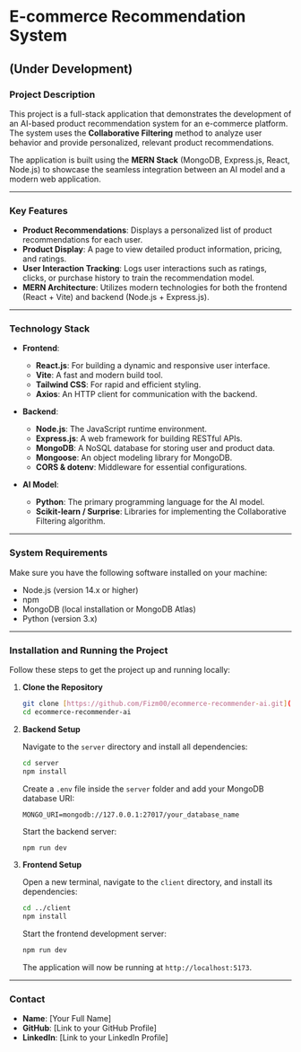 # E-commerce Recommendation System

## (Under Development)

### Project Description

This project is a full-stack application that demonstrates the development of an AI-based product recommendation system for an e-commerce platform. The system uses the **Collaborative Filtering** method to analyze user behavior and provide personalized, relevant product recommendations.

The application is built using the **MERN Stack** (MongoDB, Express.js, React, Node.js) to showcase the seamless integration between an AI model and a modern web application.

---

### Key Features

- **Product Recommendations**: Displays a personalized list of product recommendations for each user.
- **Product Display**: A page to view detailed product information, pricing, and ratings.
- **User Interaction Tracking**: Logs user interactions such as ratings, clicks, or purchase history to train the recommendation model.
- **MERN Architecture**: Utilizes modern technologies for both the frontend (React + Vite) and backend (Node.js + Express.js).

---

### Technology Stack

- **Frontend**:

  - **React.js**: For building a dynamic and responsive user interface.
  - **Vite**: A fast and modern build tool.
  - **Tailwind CSS**: For rapid and efficient styling.
  - **Axios**: An HTTP client for communication with the backend.

- **Backend**:

  - **Node.js**: The JavaScript runtime environment.
  - **Express.js**: A web framework for building RESTful APIs.
  - **MongoDB**: A NoSQL database for storing user and product data.
  - **Mongoose**: An object modeling library for MongoDB.
  - **CORS & dotenv**: Middleware for essential configurations.

- **AI Model**:
  - **Python**: The primary programming language for the AI model.
  - **Scikit-learn / Surprise**: Libraries for implementing the Collaborative Filtering algorithm.

---

### System Requirements

Make sure you have the following software installed on your machine:

- Node.js (version 14.x or higher)
- npm
- MongoDB (local installation or MongoDB Atlas)
- Python (version 3.x)

---

### Installation and Running the Project

Follow these steps to get the project up and running locally:

1.  **Clone the Repository**

    ```bash
    git clone [https://github.com/Fizm00/ecommerce-recommender-ai.git](https://github.com/Fizm00/ecommerce-recommender-ai.git)
    cd ecommerce-recommender-ai
    ```

2.  **Backend Setup**

    Navigate to the `server` directory and install all dependencies:

    ```bash
    cd server
    npm install
    ```

    Create a `.env` file inside the `server` folder and add your MongoDB database URI:

    ```
    MONGO_URI=mongodb://127.0.0.1:27017/your_database_name
    ```

    Start the backend server:

    ```bash
    npm run dev
    ```

3.  **Frontend Setup**

    Open a new terminal, navigate to the `client` directory, and install its dependencies:

    ```bash
    cd ../client
    npm install
    ```

    Start the frontend development server:

    ```bash
    npm run dev
    ```

    The application will now be running at `http://localhost:5173`.

---

### Contact

- **Name**: [Your Full Name]
- **GitHub**: [Link to your GitHub Profile]
- **LinkedIn**: [Link to your LinkedIn Profile]
